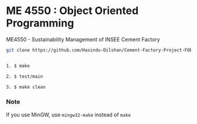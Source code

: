 # ME 4550 : Object Oriented Programming

ME4550 - Sustainability Management of INSEE Cement Factory

```bash 
git clone https://github.com/Hasindu-Dilshan/Cement-Factory-Project-FOE-SLIIT.git

```

```bash

1. $ make

2. $ test/main

3. $ make clean

```

### Note
If you use MinGW, use `mingw32-make` instead of `make`
